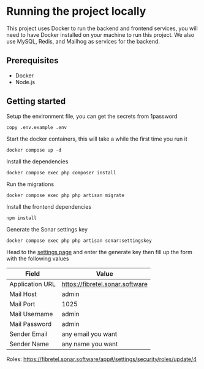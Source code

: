 # Running the project locally

This project uses Docker to run the backend and frontend services, you will need to have Docker installed on your machine to run this project.
We also use MySQL, Redis, and Mailhog as services for the backend.

## Prerequisites
* Docker 
* Node.js

## Getting started

Setup the environment file, you can get the secrets from 1password

```shell
copy .env.example .env
```

Start the docker containers, this will take a while the first time you run it

```shell
docker compose up -d 
```

Install the dependencies

```shell
docker compose exec php composer install
```

Run the migrations

```shell
docker compose exec php php artisan migrate
```

Install the frontend dependencies

```shell
npm install
```

Generate the Sonar settings key

```shell
docker compose exec php php artisan sonar:settingskey
```

Head to the [settings page](http://localhost/settings) and enter the generate key then fill up the form with the following values

| Field        | Value                           |
|--------------|---------------------------------|
| Application URL    | https://fibretel.sonar.software |
| Mail Host | admin                           |
| Mail Port | 1025                            |
| Mail Username | admin                           |
| Mail Password | admin                           |
| Sender Email | any email you want              |
| Sender Name | any name you want               |


Roles:
https://fibretel.sonar.software/app#/settings/security/roles/update/4

